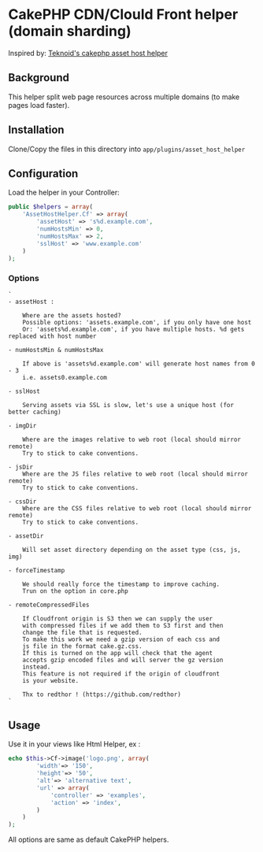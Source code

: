 # CakePHP CDN/Clould Front helper (domain sharding)

Inspired by:
[Teknoid's cakephp asset host helper](https://github.com/teknoid/cakephp-asset-host-helper)

## Background

This helper split web page resources across multiple domains (to make pages load faster).

## Installation

Clone/Copy the files in this directory into `app/plugins/asset_host_helper`

## Configuration

Load the helper in your Controller:

```php
public $helpers = array(
    'AssetHostHelper.Cf' => array(
        'assetHost' => 's%d.example.com',
        'numHostsMin' => 0,
        'numHostsMax' => 2,
        'sslHost' => 'www.example.com'
    )
);
```

### Options

    `
    - assetHost :

        Where are the assets hosted?
        Possible options: 'assets.example.com', if you only have one host
        Or: 'assets%d.example.com', if you have multiple hosts. %d gets replaced with host number

    - numHostsMin & numHostsMax

        If above is 'assets%d.example.com' will generate host names from 0 - 3
        i.e. assets0.example.com

    - sslHost

        Serving assets via SSL is slow, let's use a unique host (for better caching)

    - imgDir

        Where are the images relative to web root (local should mirror remote)
        Try to stick to cake conventions.

    - jsDir
        Where are the JS files relative to web root (local should mirror remote)
        Try to stick to cake conventions.

    - cssDir
        Where are the CSS files relative to web root (local should mirror remote)
        Try to stick to cake conventions.

    - assetDir

        Will set asset directory depending on the asset type (css, js, img)

    - forceTimestamp

        We should really force the timestamp to improve caching.
        Trun on the option in core.php

    - remoteCompressedFiles

        If Cloudfront origin is S3 then we can supply the user
        with compressed files if we add them to S3 first and then
        change the file that is requested.
        To make this work we need a gzip version of each css and
        js file in the format cake.gz.css.
        If this is turned on the app will check that the agent
        accepts gzip encoded files and will server the gz version
        instead.
        This feature is not required if the origin of cloudfront
        is your website.

        Thx to redthor ! (https://github.com/redthor)
    `

## Usage

Use it in your views like Html Helper, ex :

```php
echo $this->Cf->image('logo.png', array(
        'width'=> '150',
        'height'=> '50',
        'alt'=> 'alternative text',
        'url' => array(
            'controller' => 'examples',
            'action' => 'index',
        )
    )
);
```

All options are same as default CakePHP helpers.

